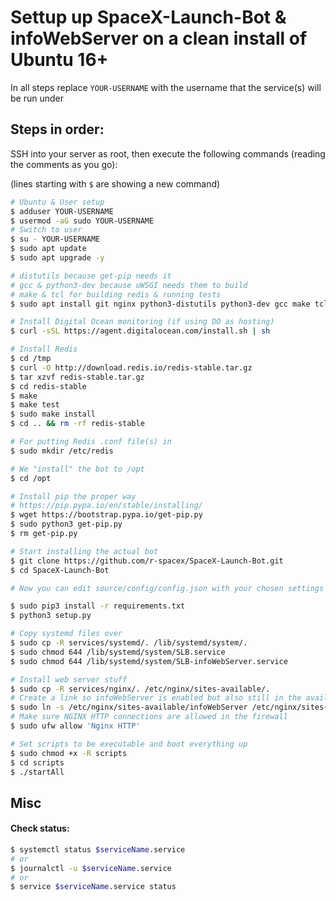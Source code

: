# Settup up SpaceX-Launch-Bot & infoWebServer on a clean install of Ubuntu 16+

In all steps replace `YOUR-USERNAME` with the username that the service(s) will be run under

## Steps in order:

SSH into your server as root, then execute the following commands (reading the comments as you go):

(lines starting with `$` are showing a new command)

```bash
# Ubuntu & User setup
$ adduser YOUR-USERNAME
$ usermod -aG sudo YOUR-USERNAME
# Switch to user
$ su - YOUR-USERNAME
$ sudo apt update
$ sudo apt upgrade -y

# distutils because get-pip needs it
# gcc & python3-dev because uWSGI needs them to build
# make & tcl for building redis & running tests
$ sudo apt install git nginx python3-distutils python3-dev gcc make tcl -y

# Install Digital Ocean monitoring (if using DO as hosting)
$ curl -sSL https://agent.digitalocean.com/install.sh | sh

# Install Redis
$ cd /tmp
$ curl -O http://download.redis.io/redis-stable.tar.gz
$ tar xzvf redis-stable.tar.gz
$ cd redis-stable
$ make
$ make test
$ sudo make install
$ cd .. && rm -rf redis-stable

# For putting Redis .conf file(s) in
$ sudo mkdir /etc/redis

# We "install" the bot to /opt
$ cd /opt

# Install pip the proper way
# https://pip.pypa.io/en/stable/installing/
$ wget https://bootstrap.pypa.io/get-pip.py
$ sudo python3 get-pip.py
$ rm get-pip.py

# Start installing the actual bot
$ git clone https://github.com/r-spacex/SpaceX-Launch-Bot.git
$ cd SpaceX-Launch-Bot

# Now you can edit source/config/config.json with your chosen settings

$ sudo pip3 install -r requirements.txt
$ python3 setup.py

# Copy systemd files over
$ sudo cp -R services/systemd/. /lib/systemd/system/.
$ sudo chmod 644 /lib/systemd/system/SLB.service
$ sudo chmod 644 /lib/systemd/system/SLB-infoWebServer.service

# Install web server stuff
$ sudo cp -R services/nginx/. /etc/nginx/sites-available/.
# Create a link so infoWebServer is enabled but also still in the available dir
$ sudo ln -s /etc/nginx/sites-available/infoWebServer /etc/nginx/sites-enabled
# Make sure NGINX HTTP connections are allowed in the firewall
$ sudo ufw allow 'Nginx HTTP'

# Set scripts to be executable and boot everything up
$ sudo chmod +x -R scripts
$ cd scripts
$ ./startAll
```

## Misc

#### Check status:

```bash
$ systemctl status $serviceName.service
# or
$ journalctl -u $serviceName.service
# or
$ service $serviceName.service status
```
